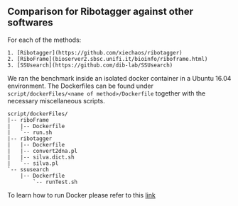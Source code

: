 ## Comparison for Ribotagger against other softwares

For each of the methods:

    1. [Ribotagger](https://github.com/xiechaos/ribotagger)
    2. [RiboFrame](bioserver2.sbsc.unifi.it/bioinfo/riboframe.html)
    3. [SSUsearch](https://github.com/dib-lab/SSUsearch)

We ran the benchmark inside an isolated docker container in a Ubuntu 16.04 environment. 
The Dockerfiles can be found under `script/dockerFiles/<name of method>/Dockerfile` together with the necessary miscellaneous scripts.

```
script/dockerFiles/
|-- riboFrame
|   |-- Dockerfile
|   `-- run.sh
|-- ribotagger
|   |-- Dockerfile
|   |-- convert2dna.pl
|   |-- silva.dict.sh
|   `-- silva.pl
`-- ssusearch
    |-- Dockerfile
        `-- runTest.sh
```

To learn how to run Docker please refer to this [link](https://docs.docker.com/docker-for-mac/)

